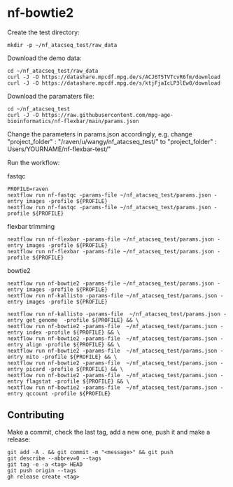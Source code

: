 # nf-bowtie2

Create the test directory:
```
mkdir -p ~/nf_atacseq_test/raw_data
```

Download the demo data:
```
cd ~/nf_atacseq_test/raw_data
curl -J -O https://datashare.mpcdf.mpg.de/s/ACJ6T5TVTcvR6fm/download
curl -J -O https://datashare.mpcdf.mpg.de/s/ktjFjaIcLP3lEw0/download

```

Download the paramaters file:
```
cd ~/nf_atacseq_test
curl -J -O https://raw.githubusercontent.com/mpg-age-bioinformatics/nf-flexbar/main/params.json
```

Change the parameters in params.json accordingly, e.g. change "project_folder" : "/raven/u/wangy/nf_atacseq_test/" to "project_folder" : Users/YOURNAME/nf-flexbar-test/"


Run the workflow:

fastqc
```
PROFILE=raven
nextflow run nf-fastqc -params-file ~/nf_atacseq_test/params.json -entry images -profile ${PROFILE} 
nextflow run nf-fastqc -params-file ~/nf_atacseq_test/params.json -profile ${PROFILE}
```

flexbar trimming
```
nextflow run nf-flexbar -params-file ~/nf_atacseq_test/params.json -entry images -profile ${PROFILE} 
nextflow run nf-flexbar -params-file ~/nf_atacseq_test/params.json -profile ${PROFILE}
```

bowtie2
```
nextflow run nf-bowtie2 -params-file ~/nf_atacseq_test/params.json -entry images -profile ${PROFILE} 
nextflow run nf-kallisto -params-file ~/nf_atacseq_test/params.json -entry images -profile ${PROFILE} 

nextflow run nf-kallisto -params-file  ~/nf_atacseq_test/params.json -entry get_genome  -profile ${PROFILE} && \
nextflow run nf-bowtie2 -params-file  ~/nf_atacseq_test/params.json -entry index -profile ${PROFILE} && \
nextflow run nf-bowtie2 -params-file  ~/nf_atacseq_test/params.json -entry align -profile ${PROFILE} && \
nextflow run nf-bowtie2 -params-file  ~/nf_atacseq_test/params.json -entry mito -profile ${PROFILE} && \
nextflow run nf-bowtie2 -params-file  ~/nf_atacseq_test/params.json -entry picard -profile ${PROFILE} && \
nextflow run nf-bowtie2 -params-file  ~/nf_atacseq_test/params.json -entry flagstat -profile ${PROFILE} && \
nextflow run nf-bowtie2 -params-file  ~/nf_atacseq_test/params.json -entry qccount -profile ${PROFILE}

```

## Contributing

Make a commit, check the last tag, add a new one, push it and make a release:
```
git add -A . && git commit -m "<message>" && git push
git describe --abbrev=0 --tags
git tag -e -a <tag> HEAD
git push origin --tags
gh release create <tag> 
```
